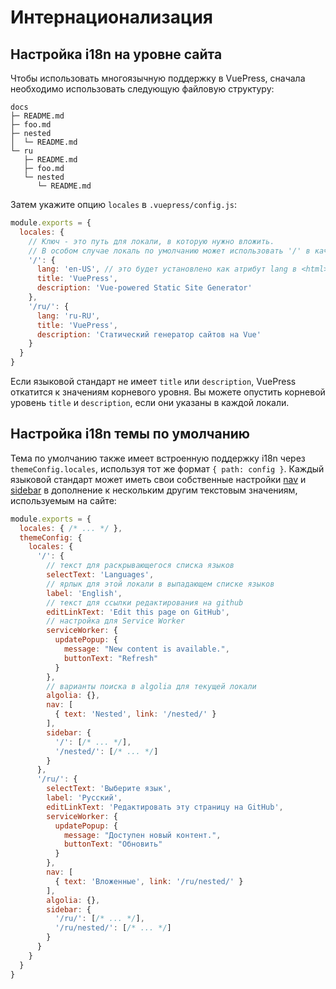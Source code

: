 # Интернационализация

## Настройка i18n на уровне сайта

Чтобы использовать многоязычную поддержку в VuePress, сначала необходимо использовать следующую файловую структуру:

```
docs
├─ README.md
├─ foo.md
├─ nested
│  └─ README.md
└─ ru
   ├─ README.md
   ├─ foo.md
   └─ nested
      └─ README.md
```

Затем укажите опцию `locales` в `.vuepress/config.js`:

``` js
module.exports = {
  locales: {
    // Ключ - это путь для локали, в которую нужно вложить.
    // В особом случае локаль по умолчанию может использовать '/' в качестве пути.
    '/': {
      lang: 'en-US', // это будет установлено как атрибут lang в <html>
      title: 'VuePress',
      description: 'Vue-powered Static Site Generator'
    },
    '/ru/': {
      lang: 'ru-RU',
      title: 'VuePress',
      description: 'Статический генератор сайтов на Vue'
    }
  }
}
```

Если языковой стандарт не имеет `title` или `description`, VuePress откатится к значениям корневого уровня. Вы можете опустить корневой уровень `title` и `description`, если они указаны в каждой локали.

## Настройка i18n темы по умолчанию

Тема по умолчанию также имеет встроенную поддержку i18n через `themeConfig.locales`, используя тот же формат `{ path: config }`. Каждый языковой стандарт может иметь свои собственные настройки [nav](../default-theme-config/README.md#navbar-links) и [sidebar](../default-theme-config/README.md#sidebar) в дополнение к нескольким другим текстовым значениям, используемым на сайте:

``` js
module.exports = {
  locales: { /* ... */ },
  themeConfig: {
    locales: {
      '/': {
        // текст для раскрывающегося списка языков
        selectText: 'Languages',
        // ярлык для этой локали в выпадающем списке языков
        label: 'English',
        // текст для ссылки редактирования на github
        editLinkText: 'Edit this page on GitHub',
        // настройка для Service Worker 
        serviceWorker: {
          updatePopup: {
            message: "New content is available.",
            buttonText: "Refresh"
          }
        },
        // варианты поиска в algolia для текущей локали
        algolia: {},
        nav: [
          { text: 'Nested', link: '/nested/' }
        ],
        sidebar: {
          '/': [/* ... */],
          '/nested/': [/* ... */]
        }
      },
      '/ru/': {
        selectText: 'Выберите язык',
        label: 'Русский',
        editLinkText: 'Редактировать эту страницу на GitHub',
        serviceWorker: {
          updatePopup: {
            message: "Доступен новый контент.",
            buttonText: "Обновить"
          }
        },
        nav: [
          { text: 'Вложенные', link: '/ru/nested/' }
        ],
        algolia: {},
        sidebar: {
          '/ru/': [/* ... */],
          '/ru/nested/': [/* ... */]
        }
      }
    }
  }
}
```
